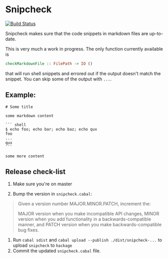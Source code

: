 # Snipcheck

[![Build Status](https://travis-ci.org/nmattia/snipcheck.svg?branch=master)](https://travis-ci.org/nmattia/snipcheck)

Snipcheck makes sure that the code snippets in markdown files are up-to-date.

This is very much a work in progress. The only function currently available is

``` haskell
checkMarkdownFile :: FilePath -> IO ()
```

that will run shell snippets and errored out if the output doesn't match the
snippet. You can skip some of the output with `...`.

## Example:

    # Some title

    some markdown content

    ``` shell
    $ echo foo; echo bar; echo baz; echo qux
    foo
    ...
    qux
    ```

    some more content


## Release check-list

1. Make sure you're on master

1. Bump the version in `snipcheck.cabal`:

> Given a version number MAJOR.MINOR.PATCH, increment the:
>
> MAJOR version when you make incompatible API changes,
> MINOR version when you add functionality in a backwards-compatible manner, and
> PATCH version when you make backwards-compatible bug fixes.

1. Run `cabal sdist` and `cabal upload --publish ./dist/snipcheck-...` to
   upload `snipcheck` to `hackage`
1. Commit the updated `snipcheck.cabal` file.
